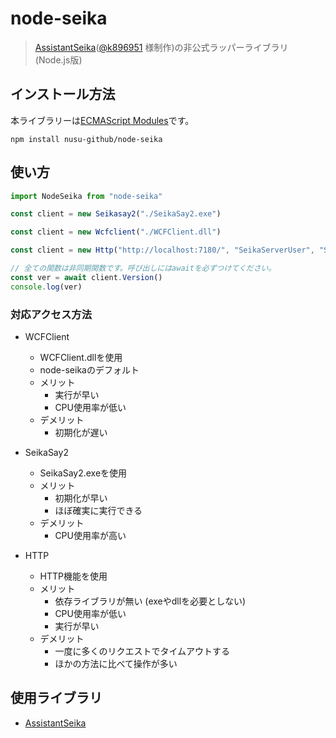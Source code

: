 # node-seika

> [AssistantSeika](https://hgotoh.jp/wiki/doku.php/documents/voiceroid/assistantseika/assistantseika-000)([@k896951](https://twitter.com/k896951)
> 様制作)の非公式ラッパーライブラリ (Node.js版)

## インストール方法

本ライブラリーは[ECMAScript Modules](https://nodejs.org/api/esm.html)です。

```shell
npm install nusu-github/node-seika
```

## 使い方

```javascript
import NodeSeika from "node-seika"

const client = new Seikasay2("./SeikaSay2.exe")

const client = new Wcfclient("./WCFClient.dll")

const client = new Http("http://localhost:7180/", "SeikaServerUser", "SeikaServerPassword",)

// 全ての関数は非同期関数です。呼び出しにはawaitを必ずつけてください。
const ver = await client.Version()
console.log(ver)
```

### 対応アクセス方法

- WCFClient
    - WCFClient.dllを使用
    - node-seikaのデフォルト
    - メリット
        - 実行が早い
        - CPU使用率が低い
    - デメリット
        - 初期化が遅い


- SeikaSay2
    - SeikaSay2.exeを使用
    - メリット
        - 初期化が早い
        - ほぼ確実に実行できる
    - デメリット
        - CPU使用率が高い


- HTTP
    - HTTP機能を使用
    - メリット
        - 依存ライブラリが無い (exeやdllを必要としない)
        - CPU使用率が低い
        - 実行が早い
    - デメリット
        - 一度に多くのリクエストでタイムアウトする
        - ほかの方法に比べて操作が多い

## 使用ライブラリ

- [AssistantSeika](https://hgotoh.jp/wiki/doku.php/documents/voiceroid/assistantseika/assistantseika-000)
